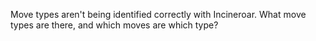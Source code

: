 Move types aren't being identified correctly with Incineroar. What move types are there, and which moves are which type?